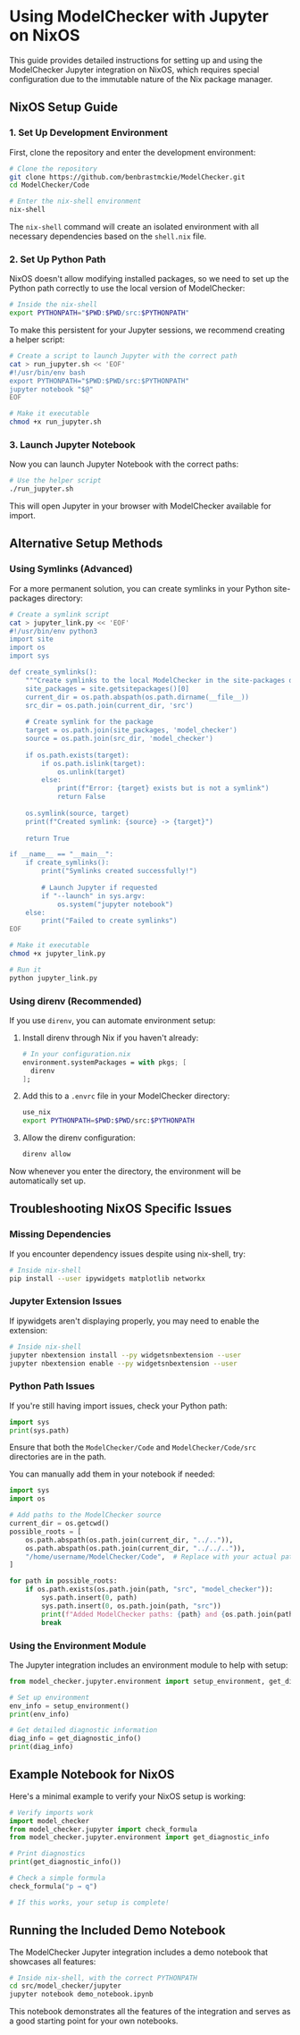 # Using ModelChecker with Jupyter on NixOS

This guide provides detailed instructions for setting up and using the ModelChecker Jupyter integration on NixOS, which requires special configuration due to the immutable nature of the Nix package manager.

## NixOS Setup Guide

### 1. Set Up Development Environment

First, clone the repository and enter the development environment:

```bash
# Clone the repository
git clone https://github.com/benbrastmckie/ModelChecker.git
cd ModelChecker/Code

# Enter the nix-shell environment
nix-shell
```

The `nix-shell` command will create an isolated environment with all necessary dependencies based on the `shell.nix` file.

### 2. Set Up Python Path

NixOS doesn't allow modifying installed packages, so we need to set up the Python path correctly to use the local version of ModelChecker:

```bash
# Inside the nix-shell
export PYTHONPATH="$PWD:$PWD/src:$PYTHONPATH"
```

To make this persistent for your Jupyter sessions, we recommend creating a helper script:

```bash
# Create a script to launch Jupyter with the correct path
cat > run_jupyter.sh << 'EOF'
#!/usr/bin/env bash
export PYTHONPATH="$PWD:$PWD/src:$PYTHONPATH"
jupyter notebook "$@"
EOF

# Make it executable
chmod +x run_jupyter.sh
```

### 3. Launch Jupyter Notebook

Now you can launch Jupyter Notebook with the correct paths:

```bash
# Use the helper script
./run_jupyter.sh
```

This will open Jupyter in your browser with ModelChecker available for import.

## Alternative Setup Methods

### Using Symlinks (Advanced)

For a more permanent solution, you can create symlinks in your Python site-packages directory:

```bash
# Create a symlink script
cat > jupyter_link.py << 'EOF'
#!/usr/bin/env python3
import site
import os
import sys

def create_symlinks():
    """Create symlinks to the local ModelChecker in the site-packages directory."""
    site_packages = site.getsitepackages()[0]
    current_dir = os.path.abspath(os.path.dirname(__file__))
    src_dir = os.path.join(current_dir, 'src')
    
    # Create symlink for the package
    target = os.path.join(site_packages, 'model_checker')
    source = os.path.join(src_dir, 'model_checker')
    
    if os.path.exists(target):
        if os.path.islink(target):
            os.unlink(target)
        else:
            print(f"Error: {target} exists but is not a symlink")
            return False
    
    os.symlink(source, target)
    print(f"Created symlink: {source} -> {target}")
    
    return True

if __name__ == "__main__":
    if create_symlinks():
        print("Symlinks created successfully!")
        
        # Launch Jupyter if requested
        if "--launch" in sys.argv:
            os.system("jupyter notebook")
    else:
        print("Failed to create symlinks")
EOF

# Make it executable
chmod +x jupyter_link.py

# Run it
python jupyter_link.py
```

### Using direnv (Recommended)

If you use `direnv`, you can automate environment setup:

1. Install direnv through Nix if you haven't already:
   ```nix
   # In your configuration.nix
   environment.systemPackages = with pkgs; [
     direnv
   ];
   ```

2. Add this to a `.envrc` file in your ModelChecker directory:
   ```bash
   use_nix
   export PYTHONPATH=$PWD:$PWD/src:$PYTHONPATH
   ```

3. Allow the direnv configuration:
   ```bash
   direnv allow
   ```

Now whenever you enter the directory, the environment will be automatically set up.

## Troubleshooting NixOS Specific Issues

### Missing Dependencies

If you encounter dependency issues despite using nix-shell, try:

```bash
# Inside nix-shell
pip install --user ipywidgets matplotlib networkx
```

### Jupyter Extension Issues

If ipywidgets aren't displaying properly, you may need to enable the extension:

```bash
# Inside nix-shell
jupyter nbextension install --py widgetsnbextension --user
jupyter nbextension enable --py widgetsnbextension --user
```

### Python Path Issues

If you're still having import issues, check your Python path:

```python
import sys
print(sys.path)
```

Ensure that both the `ModelChecker/Code` and `ModelChecker/Code/src` directories are in the path.

You can manually add them in your notebook if needed:

```python
import sys
import os

# Add paths to the ModelChecker source
current_dir = os.getcwd()
possible_roots = [
    os.path.abspath(os.path.join(current_dir, "../..")),
    os.path.abspath(os.path.join(current_dir, "../../..")),
    "/home/username/ModelChecker/Code",  # Replace with your actual path
]

for path in possible_roots:
    if os.path.exists(os.path.join(path, "src", "model_checker")):
        sys.path.insert(0, path)
        sys.path.insert(0, os.path.join(path, "src"))
        print(f"Added ModelChecker paths: {path} and {os.path.join(path, 'src')}")
        break
```

### Using the Environment Module

The Jupyter integration includes an environment module to help with setup:

```python
from model_checker.jupyter.environment import setup_environment, get_diagnostic_info

# Set up environment
env_info = setup_environment()
print(env_info)

# Get detailed diagnostic information
diag_info = get_diagnostic_info()
print(diag_info)
```

## Example Notebook for NixOS

Here's a minimal example to verify your NixOS setup is working:

```python
# Verify imports work
import model_checker
from model_checker.jupyter import check_formula
from model_checker.jupyter.environment import get_diagnostic_info

# Print diagnostics
print(get_diagnostic_info())

# Check a simple formula
check_formula("p → q")

# If this works, your setup is complete!
```

## Running the Included Demo Notebook

The ModelChecker Jupyter integration includes a demo notebook that showcases all features:

```bash
# Inside nix-shell, with the correct PYTHONPATH
cd src/model_checker/jupyter
jupyter notebook demo_notebook.ipynb
```

This notebook demonstrates all the features of the integration and serves as a good starting point for your own notebooks.